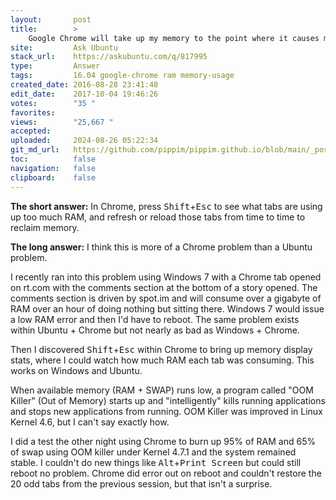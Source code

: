```yaml
---
layout:       post
title:        >
    Google Chrome will take up my memory to the point where it causes my computer to freeze to a near halt. What can I do to prevent this?
site:         Ask Ubuntu
stack_url:    https://askubuntu.com/q/817995
type:         Answer
tags:         16.04 google-chrome ram memory-usage
created_date: 2016-08-28 23:41:48
edit_date:    2017-10-04 19:46:26
votes:        "35 "
favorites:    
views:        "25,667 "
accepted:     
uploaded:     2024-08-26 05:22:34
git_md_url:   https://github.com/pippim/pippim.github.io/blob/main/_posts/2016/2016-08-28-Google-Chrome-will-take-up-my-memory-to-the-point-where-it-causes-my-computer-to-freeze-to-a-near-halt.-What-can-I-do-to-prevent-this_.md
toc:          false
navigation:   false
clipboard:    false
---
```


**The short answer:** In Chrome, press <kbd>Shift</kbd>+<kbd>Esc</kbd> to see what tabs are using up too much RAM, and refresh or reload those tabs from time to time to reclaim memory.

**The long answer:** I think this is more of a Chrome problem than a Ubuntu problem.

I recently ran into this problem using Windows 7 with a Chrome tab opened on rt.com with the comments section at the bottom of a story opened. The comments section is driven by spot.im and will consume over a gigabyte of RAM over an hour of doing nothing but sitting there. Windows 7 would issue a low RAM error and then I'd have to reboot. The same problem exists within Ubuntu + Chrome but not nearly as bad as Windows + Chrome.

Then I discovered <kbd>Shift</kbd>+<kbd>Esc</kbd> within Chrome to bring up memory display stats, where I could watch how much RAM each tab was consuming. This works on Windows and Ubuntu.

When available memory (RAM + SWAP) runs low, a program called "OOM Killer" (Out of Memory) starts up and "intelligently" kills running applications and stops new applications from running. OOM Killer was improved in Linux Kernel 4.6, but I can't say exactly how.

I did a test the other night using Chrome to burn up 95% of RAM and 65% of swap using OOM killer under Kernel 4.7.1 and the system remained stable. I couldn't do new things like <kbd>Alt</kbd>+<kbd>Print Screen</kbd> but could still reboot no problem. Chrome did error out on reboot and couldn't restore the 20 odd tabs from the previous session, but that isn't a surprise.
